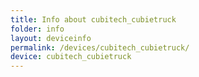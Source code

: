 ```yaml
---
title: Info about cubitech_cubietruck
folder: info
layout: deviceinfo
permalink: /devices/cubitech_cubietruck/
device: cubitech_cubietruck
---
```

